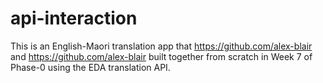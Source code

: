# api-interaction

This is an English-Maori translation app that https://github.com/alex-blair and https://github.com/alex-blair built together from scratch in Week 7 of Phase-0 using the EDA translation API.
